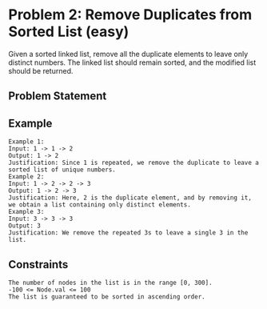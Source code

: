 # Problem 2: Remove Duplicates from Sorted List (easy)

Given a sorted linked list, remove all the duplicate elements to leave only
distinct numbers. The linked list should remain sorted, and the modified list
should be returned.

## Problem Statement

## Example

```text
Example 1:
Input: 1 -> 1 -> 2
Output: 1 -> 2
Justification: Since 1 is repeated, we remove the duplicate to leave a sorted list of unique numbers.
Example 2:
Input: 1 -> 2 -> 2 -> 3
Output: 1 -> 2 -> 3
Justification: Here, 2 is the duplicate element, and by removing it, we obtain a list containing only distinct elements.
Example 3:
Input: 3 -> 3 -> 3
Output: 3
Justification: We remove the repeated 3s to leave a single 3 in the list.
```

## Constraints

```text
The number of nodes in the list is in the range [0, 300].
-100 <= Node.val <= 100
The list is guaranteed to be sorted in ascending order.
```
